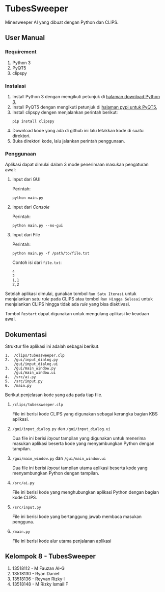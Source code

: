 # TubesSweeper
Minesweeper AI yang dibuat dengan Python dan CLIPS.

## User Manual

### Requirement
1. Python 3
2. PyQT5
3. clipspy

### Instalasi
1. Install Python 3 dengan mengikuti petunjuk di [halaman download Python 3.](https://www.python.org/downloads/)
2. Install PyQT5 dengan mengikuti petunjuk di [halaman pypi untuk PyQT5.](https://pypi.org/project/PyQt5/)
3. Install clipspy dengen menjalankan perintah berikut:
   ```
   pip install clipspy
   ```
4. Download kode yang ada di github ini lalu letakkan kode di suatu direktori.
5. Buka direktori kode, lalu jalankan perintah penggunaan.

### Penggunaan
Aplikasi dapat dimulai dalam 3 mode penerimaan masukan pengaturan awal:
1. Input dari GUI
   
    Perintah:
    ```
    python main.py
    ```
2. Input dari *Console*

    Perintah:
    ```
    python main.py --no-gui
    ```
3. Input dari File

    Perintah:
    ```
    python main.py -f /path/to/file.txt
    ```
    Contoh isi dari `file.txt`:
    ```
    4
    2
    1,1
    2,2
    ```
Setelah aplikasi dimulai, gunakan tombol `Run Satu Iterasi` untuk menjalankan satu *rule* pada CLIPS atau tombol `Run Hingga Selesai` untuk menjalankan CLIPS hingga tidak ada *rule* yang bisa diaktivasi.

Tombol `Restart` dapat digunakan untuk mengulang aplikasi ke keadaan awal.

## Dokumentasi
Struktur file aplikasi ini adalah sebagai berikut.
```
1.  /clips/tubessweeper.clp
2.  /gui/input_dialog.py
    /gui/input_dialog.ui
3.  /gui/main_window.py
    /gui/main_window.ui
4.  /src/ai.py
5.  /src/input.py
6.  /main.py
```
Berikut penjelasan kode yang ada pada tiap file.
1.  `/clips/tubessweeper.clp`
    
    File ini berisi kode CLIPS yang digunakan sebagai kerangka bagian KBS aplikasi.

2.  `/gui/input_dialog.py` dan `/gui/input_dialog.ui`
    
    Dua file ini berisi *layout* tampilan yang digunakan untuk menerima masukan aplikasi beserta kode yang menyambungkan Python dengan tampilan.

3.  `/gui/main_window.py` dan `/gui/main_window.ui`
    
    Dua file ini berisi *layout* tampilan utama aplikasi beserta kode yang menyambungkan Python dengan tampilan.

4.  `/src/ai.py`
    
    File ini berisi kode yang menghubungkan aplikasi Python dengan bagian kode CLIPS.

5.  `/src/input.py`
    
    File ini berisi kode yang bertanggung jawab membaca masukan pengguna.

6.  `/main.py`
    
    File ini berisi kode alur utama penjalanan aplikasi
  
  
## Kelompok 8 - TubesSweeper
1. 13518112 - M Fauzan Al-G
2. 13518130 - Ryan Daniel
3. 13518136 - Reyvan Rizky I
4. 13518148 - M Rizky Ismail F
